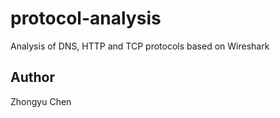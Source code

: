 # protocol-analysis

Analysis of DNS, HTTP and TCP protocols based on Wireshark

## Author

Zhongyu Chen
